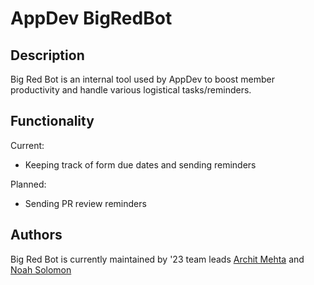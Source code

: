 # AppDev BigRedBot
## Description
Big Red Bot is an internal tool used by AppDev to boost member productivity and handle various logistical tasks/reminders.

## Functionality
Current:
- Keeping track of form due dates and sending reminders

Planned:
- Sending PR review reminders

## Authors
Big Red Bot is currently maintained by '23 team leads [Archit Mehta](https://github.com/Archit404Error) and [Noah Solomon](https://github.com/noah-solomon)